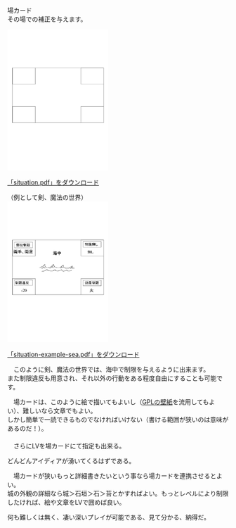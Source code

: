 <p>場カード<br />
その場での補正を与えます。</p>

<p><a href="image/situation.png"><img alt="situation" title="situation" src="image/situation.png" width="230" height="320" border="0"  /></a></p>

<p><a href="files/situation.pdf">「situation.pdf」をダウンロード</a></p>

<p>（例として剣、魔法の世界）<br />
<a href="image/situation-example-sea.png"><img alt="situation-example-sea" title="situation-example-sea" src="image/situation-example-sea.png" width="230" height="320" border="0"  /></a></p>

<p><a href="files/situation-example-sea.pdf">「situation-example-sea.pdf」をダウンロード</a></p>

<p>　このように剣、魔法の世界では、海中で制限を与えるように出来ます。<br />
また制限違反も用意され、それ以外の行動をある程度自由にすることも可能です。</p>

<p>　場カードは、このように絵で描いてもよいし（<a href="http://kde-look.org/">GPLの壁紙</a>を流用してもよい）、難しいなら文章でもよい。<br />
しかし簡単で一読できるものでなければいけない（書ける範囲が狭いのは意味があるのだ！）。<br />
 　<br />
 　さらにLVを場カードにて指定も出来る。</p>

<p>どんどんアイディアが湧いてくるはずである。</p>

<p>　場カードが狭いもっと詳細書きたいという事なら場カードを連携させるとよい。<br />
城の外観の詳細なら城＞石垣＞石＞苔とかすればよい。もっとレベルにより制限したければ、絵や文章をLVで囲めば良い。</p>

<p>何も難しくは無く、凄い深いプレイが可能である、見て分かる、納得だ。 </p>
